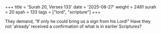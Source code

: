 +++
title = 'Surah 20, Verses 133'
date = '2025-08-27'
weight = 2481
surah = 20
ayah = 133
tags = ["lord", "scripture"]
+++

They demand, “If only he could bring us a sign from his Lord!” Have they not ˹already˺ received a confirmation of what is in earlier Scriptures?